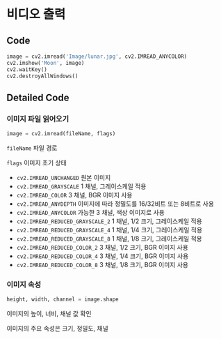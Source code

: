 # 비디오 출력

## Code

```python
image = cv2.imread('Image/lunar.jpg', cv2.IMREAD_ANYCOLOR)
cv2.imshow('Moon', image)
cv2.waitKey()
cv2.destroyAllWindows()
```

## Detailed Code

### 이미지 파일 읽어오기

```python
image = cv2.imread(fileName, flags)
```

`fileName` 파일 경로

`flags` 이미지 초기 상태

- `cv2.IMREAD_UNCHANGED` 원본 이미지
- `cv2.IMREAD_GRAYSCALE` 1 채널, 그레이스케일 적용
- `cv2.IMREAD_COLOR` 3 채널, BGR 이미지 사용
- `cv2.IMREAD_ANYDEPTH` 이미지에 따라 정밀도를 16/32비트 또는 8비트로 사용
- `cv2.IMREAD_ANYCOLOR` 가능한 3 채널, 색상 이미지로 사용
- `cv2.IMREAD_REDUCED_GRAYSCALE_2` 1 채널, 1/2 크기, 그레이스케일 적용
- `cv2.IMREAD_REDUCED_GRAYSCALE_4` 1 채널, 1/4 크기, 그레이스케일 적용
- `cv2.IMREAD_REDUCED_GRAYSCALE_8` 1 채널, 1/8 크기, 그레이스케일 적용
- `cv2.IMREAD_REDUCED_COLOR_2` 3 채널, 1/2 크기, BGR 이미지 사용
- `cv2.IMREAD_REDUCED_COLOR_4` 3 채널, 1/4 크기, BGR 이미지 사용
- `cv2.IMREAD_REDUCED_COLOR_8` 3 채널, 1/8 크기, BGR 이미지 사용

### 이미지 속성

```python
height, width, channel = image.shape
```

이미지의 높이, 너비, 채널 값 확인

이미지의 주요 속성은 크기, 정밀도, 채널